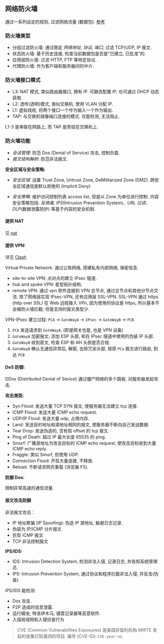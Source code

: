 ## 网络防火墙

通过一系列设定的规则, 过滤网络流量 (数据包). [参考](https://zhuanlan.zhihu.com/p/461078581)

### 防火墙类型

- 分组过滤防火墙: 通过限定 *网络地址, 协议, 端口*, 过滤 TCP/UDP, IP 报文.
- 状态防火墙: 基于历史连接, 检查当前数据包是否是"已建立, 已批准"的.
- 应用层防火墙: 过滤 HTTP, FTP 等特定协议.
- 代理防火墙: 作为客户端和服务器间的中介.

### 防火墙接口模式

- L3: NAT 模式, 类似路由器接口, 拥有 IP. 可静态配置 IP, 也可通过 DHCP 动态获取.
- L2: 透传(透明)模式, 类似交换机. 使用 VLAN 分配 IP.
- L1: 虚拟线缆, 将两个接口一个作为输入一个作为输出.
- TAP: 与交换机镜像端口连接的模式. 仅能检测, 无法阻止.

L1-3 是串联在网路上, 而 TAP 是旁挂在交换机上.

### 防火墙功能

- *会话管理*: 防范 Dos (Denial of Service) 攻击, 控制负载.
- *报文结构解析*: 防范非法报文.

**安全区域与安全策略:**

- *安全区域*: 设置 Trust Zone, Untrust Zone, DeMilitarized Zone (DMZ). 跨安全区域通信是默认拒绝的 (Implicit Deny)

- *安全策略*: 维护访问控制列表 access list, 但是以 Zone 为单位进行控制. 内容安全策略包括: *反病毒*, *IPS*(Intrusion Prevention System)、*URL 过滤*、*DLP*(数据泄露防护) 等基于内容的安全机制.

#### 提供 NAT

见 [nat](nat.md)

#### 提供 VPN:

详见 [Clash](../VPN/Clash.md)

Virtual Private Network. 通过公有网络, 搭建私有内部网络, 保密信息.
- site-to-site VPN: 点对点的建立 IPsec 隧道.
- hub and spoke VPN: 星型拓扑结构.
- remote VPN: 通过 vpn 软件连接到 VPN 总节点, 通过总节点和其他分节点交流. 除了网络层实现 IPsec-VPN, 还有应用层 SSL-VPN. SSL-VPN 通过 https (http over SSL) 在 Web 远程接入 VPn, 因为使用的协议是 https, 所以基本不会被防火墙拦截; 但是支持的报文类型少.

VPN-IPsec 建立过程: `PCA` -> `GateWayA` -> `IPsec` -> `GateWayB` -> `PCB`
1. `PCA` 发送请求到 `GateWayA`, (即是网关也是, 也是 VPN 设备)
2. `GateWayA` 加密报文, 添加 ESP 头部, 和在 IPsec 隧道中使用的伪装 IP 头部.
3. `GateWayB` 收到密文, 检查 ESP 和 AH 头部是否合规.
4. `GateWayB` 确认无通信异常后, 解密, 去除冗余头部, 按原 `PCa` 报文进行路由, 到达 `PCB`

#### DoS 防御:

DDos (Distributed Denial of Sevice) 通过僵尸网络的多个跳板, 对服务器发起攻击.

**攻击类型:**
- Syn Flood: 发送大量 TCP SYN 报文, 使服务器无法建立 tcp 连接.
- ICMP Flood: 发送大量 ICMP echo request.
- UDP/IP Flood: 发送大量 udp, 占用内存.
- Land: 发送目的地址和源地址相同的报文, 使服务器不断向自己发送数据.
- Tear Drop: 发送伪造的, 含有假 offset 的 tcp 报文.
- Ping of Death: 超过 IP 最大长度 65535 的 ping.
- Smurf: 广播源地址为攻击目标的 ICMP echo request, 使攻击目标收到大量 ICMP echo reply.
- Fraggle: 类似 Smurf, 但使用 UDP.
- Connection Flood: 开启大量连接, 不释放.
- Reload: 不断请求网页重载 (浏览器 F5).

**防御 Dos:**

限制异常高速的通信流量.

#### 报文攻击防御

非法报文攻击：
- IP 地址欺骗 (IP Spoofing): 伪造 IP 源地址, 躲避日志记录.
- 伪装为 IP/ICMP 分片报文
- 巨型 ICMP 报文
- TCP 非法控制报文

**IPS/IDS:**
- IDS: Intrusion Detection System, 检测非法入侵, 记录日志, 并告知系统管理员.
- IPS: Intrusion Prevention System, 通过协议和程序拦截非法入侵, 并反击(伪装).

IPS/IDS 能检测:
- Dos 攻击.
- P2P 造成的信息泄露.
- 运行蠕虫, 特洛伊木马, 键盘记录器等恶意软件.
- 入侵局域网和入侵侦查行为

> CVE (Common Vulnerabilities Exposures) 是美国非盈利机构 MIRTE 发起的收集已知漏洞的项目. 编号 (CVE-ID): `CVE-year-no`.